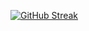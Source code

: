 <a href="https://git.io/streak-stats"><img src="https://streak-stats.demolab.com?user=wisecrepin4" alt="GitHub Streak" /></a>

